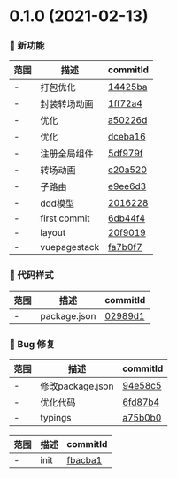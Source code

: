 # 0.1.0 (2021-02-13)

### 🌟 新功能
范围|描述|commitId
--|--|--
 - | 打包优化 | [14425ba](https://github.com/yanyongchao/vue3-h5-template/commit/14425ba)
 - | 封装转场动画 | [1ff72a4](https://github.com/yanyongchao/vue3-h5-template/commit/1ff72a4)
 - | 优化 | [a50226d](https://github.com/yanyongchao/vue3-h5-template/commit/a50226d)
 - | 优化 | [dceba16](https://github.com/yanyongchao/vue3-h5-template/commit/dceba16)
 - | 注册全局组件 | [5df979f](https://github.com/yanyongchao/vue3-h5-template/commit/5df979f)
 - | 转场动画 | [c20a520](https://github.com/yanyongchao/vue3-h5-template/commit/c20a520)
 - | 子路由 | [e9ee6d3](https://github.com/yanyongchao/vue3-h5-template/commit/e9ee6d3)
 - | ddd模型 | [2016228](https://github.com/yanyongchao/vue3-h5-template/commit/2016228)
 - | first commit | [6db44f4](https://github.com/yanyongchao/vue3-h5-template/commit/6db44f4)
 - | layout | [20f9019](https://github.com/yanyongchao/vue3-h5-template/commit/20f9019)
 - | vuepagestack | [fa7b0f7](https://github.com/yanyongchao/vue3-h5-template/commit/fa7b0f7)


### 🎨 代码样式
范围|描述|commitId
--|--|--
 - | package.json | [02989d1](https://github.com/yanyongchao/vue3-h5-template/commit/02989d1)


### 🐛 Bug 修复
范围|描述|commitId
--|--|--
 - | 修改package.json | [94e58c5](https://github.com/yanyongchao/vue3-h5-template/commit/94e58c5)
 - | 优化代码 | [6fd87b4](https://github.com/yanyongchao/vue3-h5-template/commit/6fd87b4)
 - | typings | [a75b0b0](https://github.com/yanyongchao/vue3-h5-template/commit/a75b0b0)


范围|描述|commitId
--|--|--
 - | init | [fbacba1](https://github.com/yanyongchao/vue3-h5-template/commit/fbacba1)

